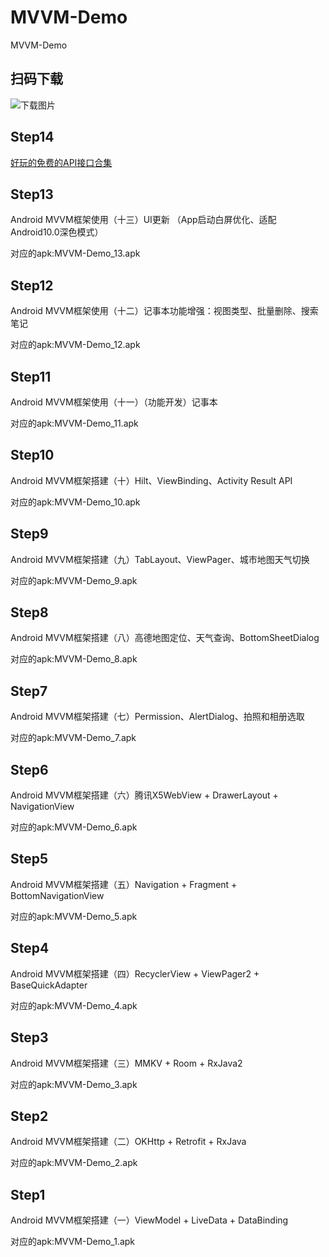 # MVVM-Demo
MVVM-Demo  

## 扫码下载
![下载图片](https://github.com/lilongweidev/MVVM-Demo/blob/master/apk/code.png)<br>

## Step14

[好玩的免费的API接口合集](https://www.zhihu.com/question/32225726)

## Step13

Android MVVM框架使用（十三）UI更新 （App启动白屏优化、适配Android10.0深色模式）

对应的apk:MVVM-Demo_13.apk

## Step12

Android MVVM框架使用（十二）记事本功能增强：视图类型、批量删除、搜索笔记

对应的apk:MVVM-Demo_12.apk

## Step11

Android MVVM框架使用（十一）（功能开发）记事本

对应的apk:MVVM-Demo_11.apk

## Step10

Android MVVM框架搭建（十）Hilt、ViewBinding、Activity Result API

对应的apk:MVVM-Demo_10.apk

## Step9

Android MVVM框架搭建（九）TabLayout、ViewPager、城市地图天气切换

对应的apk:MVVM-Demo_9.apk

## Step8

Android MVVM框架搭建（八）高德地图定位、天气查询、BottomSheetDialog

对应的apk:MVVM-Demo_8.apk

## Step7

Android MVVM框架搭建（七）Permission、AlertDialog、拍照和相册选取

对应的apk:MVVM-Demo_7.apk

## Step6

Android MVVM框架搭建（六）腾讯X5WebView + DrawerLayout + NavigationView

对应的apk:MVVM-Demo_6.apk

## Step5

Android MVVM框架搭建（五）Navigation + Fragment + BottomNavigationView

对应的apk:MVVM-Demo_5.apk

## Step4

Android MVVM框架搭建（四）RecyclerView + ViewPager2 + BaseQuickAdapter

对应的apk:MVVM-Demo_4.apk

## Step3

Android MVVM框架搭建（三）MMKV + Room + RxJava2

对应的apk:MVVM-Demo_3.apk

## Step2

Android MVVM框架搭建（二）OKHttp + Retrofit + RxJava 

对应的apk:MVVM-Demo_2.apk

## Step1 

Android MVVM框架搭建（一）ViewModel + LiveData + DataBinding

对应的apk:MVVM-Demo_1.apk

